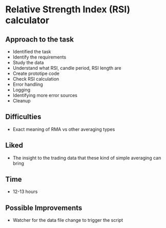 # Relative Strength Index (RSI) calculator

## Approach to the task

- Identified the task
- Identify the requirements
- Study the data
- Understand what RSI, candle period, RSI length are
- Create prototipe code
- Check RSI calculation
- Error handling
- Logging
- Identifying more error sources
- Cleanup

## Difficulties

- Exact meaning of RMA vs other averaging types

## Liked

- The insight to the trading data that these kind of simple averaging can bring

## Time

- 12-13 hours

## Possible Improvements

- Watcher for the data file change to trigger the script
